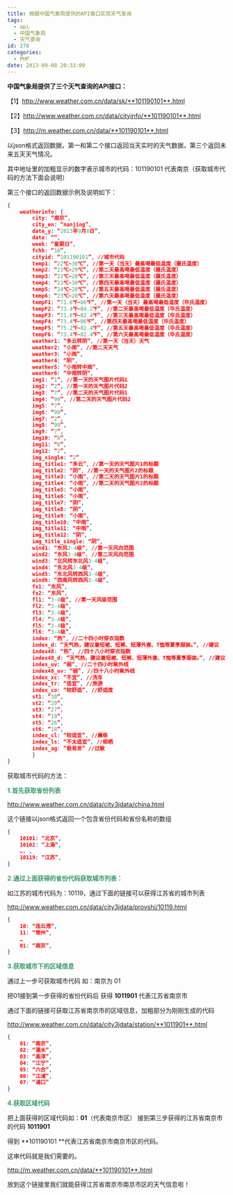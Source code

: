```yaml
---
title: 根据中国气象局提供的API接口实现天气查询
tags:
  - api
  - 中国气象局
  - 天气查询
id: 270
categories:
  - PHP
date: 2013-09-08 20:33:09
---
```


**中国气象局提供了三个天气查询的API接口：**

【1】http://www.weather.com.cn/data/sk/**101190101**.html

【2】http://www.weather.com.cn/data/cityinfo/**101190101**.html

【3】http://m.weather.com.cn/data/**101190101**.html

以json格式返回数据，第一和第二个接口返回当天实时的天气数据，第三个返回未来五天天气情况。

其中地址里的加粗显示的数字表示城市的代码：101190101 代表南京（获取城市代码的方法下面会说明）

第三个接口的返回数据示例及说明如下：

<!--more-->
```json
{
	weatherinfo: {
		city: “南京”,
		city_en: “nanjing”,
		date_y: “2013年9月8日”,
		date: “”,
		week: “星期日”,
		fchh: “18”,
		cityid: “101190101”, //城市代码
		temp1: “22℃~30℃”, //第一天（当天）最高喝最低温度（摄氏温度）
		temp2: “23℃~29℃”, //第二天最高喝最低温度（摄氏温度）
		temp3: “22℃~28℃”, //第三天最高喝最低温度（摄氏温度）
		temp4: “23℃~30℃”, //第四天最高喝最低温度（摄氏温度）
		temp5: “24℃~28℃”, //第五天最高喝最低温度（摄氏温度）
		temp6: “23℃~28℃”, //第六天最高喝最低温度（摄氏温度）
		tempF1: “71.6℉~86℉”, //第一天（当天）最高喝最低温度（华氏温度）
		tempF2: “73.4℉~84.2℉”, //第二天最高喝最低温度（华氏温度）
		tempF3: “71.6℉~82.4℉”, //第三天最高喝最低温度（华氏温度）
		tempF4: “73.4℉~86℉”, //第四天最高喝最低温度（华氏温度）
		tempF5: “75.2℉~82.4℉”, //第五天最高喝最低温度（华氏温度）
		tempF6: “73.4℉~82.4℉”, //第六天最高喝最低温度（华氏温度）
		weather1: “多云转阴”, //第一天（当天）天气
		weather2: “小雨”, //第二天天气
		weather3: “小雨”,
		weather4: “阴”,
		weather5: “小雨转中雨”,
		weather6: “中雨转阴”,
		img1: “1”, //第一天的天气图片代码1
		img2: “2”, //第一天的天气图片代码2
		img3: “7”, //第二天的天气图片代码1
		img4: “99”, //第二天的天气图片代码2
		img5: “7”,
		img6: “99”,
		img7: “2”,
		img8: “99”,
		img9: “7”,
		img10: “8”,
		img11: “8”,
		img12: “2”,
		img_single: “2”
		img_title1: “多云”, //第一天的天气图片1的标题
		img_title2: “阴”, //第一天的天气图片2的标题
		img_title3: “小雨”, //第二天的天气图片1的标题
		img_title4: “小雨”, //第二天的天气图片2的标题
		img_title5: “小雨”,
		img_title6: “小雨”,
		img_title7: “阴”,
		img_title8: “阴”,
		img_title9: “小雨”,
		img_title10: “中雨”,
		img_title11: “中雨”,
		img_title12: “阴”,
		img_title_single: “阴”,
		wind1: “东风3-4级”, //第一天风向范围
		wind2: “东风3-4级”, //第二天风向范围
		wind3: “北风转东北风3-4级”,
		wind4: “东北风3-4级”,
		wind5: “东北风转西风3-4级”,
		wind6: “西南风转西风3-4级”,
		fx1: “东风”,
		fx2: “东风”,
		fl1: “3-4级”, //第一天风级范围
		fl2: “3-4级”,
		fl3: “3-4级”,
		fl4: “3-4级”,
		fl5: “3-4级”,
		fl6: “3-4级”,
		index: “热”, //二十四小时穿衣指数
		index_d: “天气热，建议着短裙、短裤、短薄外套、T恤等夏季服装。”, //建议
		index48: “热”, //四十八小时穿衣指数
		index48_d: “天气热，建议着短裙、短裤、短薄外套、T恤等夏季服装。”, //建议
		index_uv: “弱”, //二十四小时紫外线
		index48_uv: “弱”, //四十八小时紫外线
		index_xc: “不宜”, //洗车
		index_tr: “适宜”, //旅游
		index_co: “较舒适”, //舒适度
		st1: “30”,
		st2: “20”,
		st3: “27”,
		st4: “19”,
		st5: “26”,
		st6: “18”,
		index_cl: “较适宜”, //晨练
		index_ls: “不太适宜”, //晾晒
		index_ag: “极易发” //过敏
		}
} 
```

获取城市代码的方法：

**<span style="color: #339966;">1.首先获取省份列表</span>**

http://www.weather.com.cn/data/city3jdata/china.html

这个链接以json格式返回一个包含省份代码和省份名称的数组
```json
{ 
	10101: “北京”, 
	10102: “上海”, 
	…. ,
	10119: “江苏”,
}	
```
<span style="color: #339966;">**2.通过上面获得的省份代码获取城市列表：**</span>

如江苏的城市代码为：10119，通过下面的链接可以获得江苏省的城市列表

http://www.weather.com.cn/data/city3jdata/provshi/10119.html
```json
{
	10: “连云港”,
	11: “常州”,
	…
	01: “南京”,
}
```
**<span style="color: #339966;">3.获取城市下的区域信息</span>**

通过上一步可获取城市代码 如：南京为 01

把01接到第一步获得的省份代码后 获得 **1011901** 代表江苏省南京市

通过下面的链接可获取江苏省南京市的区域信息，加粗部分为刚刚生成的代码

http://www.weather.com.cn/data/city3jdata/station/**1011901**.html
```json
{
	01: “南京”,
	02: “溧水”,
	03: “高淳”,
	04: “江宁”,
	05: “六合”,
	06: “江浦”,
	07: “浦口”
} 
```
<span style="color: #339966;">**4.获取区域代码**</span>

把上面获得的区域代码如：**01**（代表南京市区） 接到第三步获得的江苏省南京市的代码 **1011901**

得到 **101190101 **代表江苏省南京市南京市区的代码。

这串代码就是我们需要的。

http://m.weather.com.cn/data/**101190101**.html

放到这个链接里我们就能获得江苏省南京市南京市区的天气信息啦！
